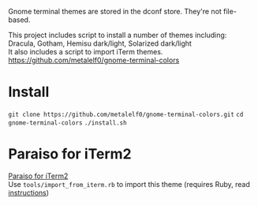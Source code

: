 
Gnome terminal themes are stored in the dconf store. They're not file-based.  

This project includes script to install a number of themes including:  
Dracula, Gotham, Hemisu dark/light, Solarized dark/light  
It also includes a script to import iTerm themes.  
https://github.com/metalelf0/gnome-terminal-colors

# Install

`git clone https://github.com/metalelf0/gnome-terminal-colors.git`
`cd gnome-terminal-colors`
`./install.sh`

# Paraiso for iTerm2

[Paraiso for iTerm2](https://github.com/idleberg/Paraiso-iTerm2)  
Use `tools/import_from_iterm.rb` to import this theme (requires Ruby, read [instructions](https://github.com/metalelf0/gnome-terminal-colors#importing-iterm-themes))